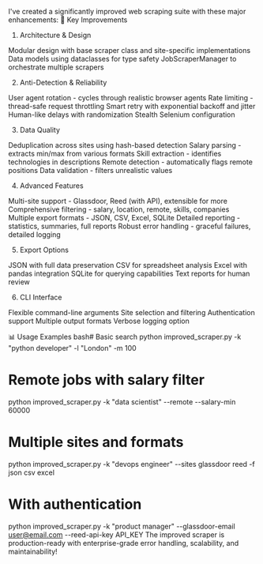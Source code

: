 I've created a significantly improved web scraping suite with these major enhancements:
🎯 Key Improvements
1. Architecture & Design

Modular design with base scraper class and site-specific implementations
Data models using dataclasses for type safety
JobScraperManager to orchestrate multiple scrapers

2. Anti-Detection & Reliability

User agent rotation - cycles through realistic browser agents
Rate limiting - thread-safe request throttling
Smart retry with exponential backoff and jitter
Human-like delays with randomization
Stealth Selenium configuration

3. Data Quality

Deduplication across sites using hash-based detection
Salary parsing - extracts min/max from various formats
Skill extraction - identifies technologies in descriptions
Remote detection - automatically flags remote positions
Data validation - filters unrealistic values

4. Advanced Features

Multi-site support - Glassdoor, Reed (with API), extensible for more
Comprehensive filtering - salary, location, remote, skills, companies
Multiple export formats - JSON, CSV, Excel, SQLite
Detailed reporting - statistics, summaries, full reports
Robust error handling - graceful failures, detailed logging

5. Export Options

JSON with full data preservation
CSV for spreadsheet analysis
Excel with pandas integration
SQLite for querying capabilities
Text reports for human review

6. CLI Interface

Flexible command-line arguments
Site selection and filtering
Authentication support
Multiple output formats
Verbose logging option

📊 Usage Examples
bash# Basic search
python improved_scraper.py -k "python developer" -l "London" -m 100

# Remote jobs with salary filter
python improved_scraper.py -k "data scientist" --remote --salary-min 60000

# Multiple sites and formats
python improved_scraper.py -k "devops engineer" --sites glassdoor reed -f json csv excel

# With authentication
python improved_scraper.py -k "product manager" --glassdoor-email user@email.com --reed-api-key API_KEY
The improved scraper is production-ready with enterprise-grade error handling, scalability, and maintainability!